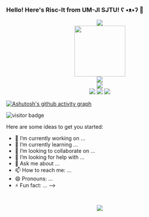### Hello! Here's Risc-lt from UM-JI SJTU! ʕ •ᴥ•ʔ 👋
<div align="center"> <img src="https://metrics.lecoq.io/Risc-lt?template=classic&config.timezone=Asia%2FShanghai"> </div>

<div align="center"> <img height="137px" src="https://github-readme-stats.vercel.app/api?username=Risc-lt&hide_title=true&hide_border=true&show_icons=trueline_height=21&text_color=000&icon_color=000&bg_color=0,ea6161,ffc64d,fffc4d,52fa5a&theme=graywhite" /> </div>

<div align="center"> <img src="https://github-readme-stats.vercel.app/api/top-langs/?username=Risc-lt&hide_title=true&hide_border=true&layout=compact&langs_count=6&text_color=000&icon_color=fff&bg_color=0,52fa5a,4dfcff,c64dff&theme=graywhite" /> </div>

<div align="center"> <img src="https://github-profile-trophy.vercel.app/?username=Risc-lt" /> </div>

<div align="center"> <img src="https://img.shields.io/badge/-HTML5-E34F26?style=flat-square&logo=html5&logoColor=white" /> <img src="https://img.shields.io/badge/-CSS3-1572B6?style=flat-square&logo=css3" /> <img src="https://img.shields.io/badge/-JavaScript-oringe?style=flat-square&logo=javascript" /> </div>

[![Ashutosh's github activity graph](https://github-readme-activity-graph.vercel.app/graph?username=Risc-lt&theme=react-dark)](https://github.com/ashutosh00710/github-readme-activity-graph)

![visitor badge](https://visitor-badge.glitch.me/badge?page_id=Risc-lt.visitor-badge)



Here are some ideas to get you started:

- 🔭 I’m currently working on ...
- 🌱 I’m currently learning ...
- 👯 I’m looking to collaborate on ...
- 🤔 I’m looking for help with ...
- 💬 Ask me about ...
- 📫 How to reach me: ...
- 😄 Pronouns: ...
- ⚡ Fun fact: ...
-->

<!--
**Risc-lt/Risc-lt** is a ✨ _special_ ✨ repository because its `README.md` (this file) appears on your GitHub profile.

Here are some ideas to get you started:

- 🔭 I’m currently working on ...
- 🌱 I’m currently learning ...
- 👯 I’m looking to collaborate on ...
- 🤔 I’m looking for help with ...
- 💬 Ask me about ...
- 📫 How to reach me: ...
- 😄 Pronouns: ...
- ⚡ Fun fact: ...
-->
<h1 align="center"> <a href="https://sunguoqi.com/"> <img src="https://readme-typing-svg.herokuapp.com/?lines=console.log(%22Calling!%2C%20Here's Risc-lt from UM-JI SJTU! ʕ •ᴥ•ʔ %22);We are all in the gutter, but some of us are looking at the stars.&center=true&size=27"> </a> </h1>

